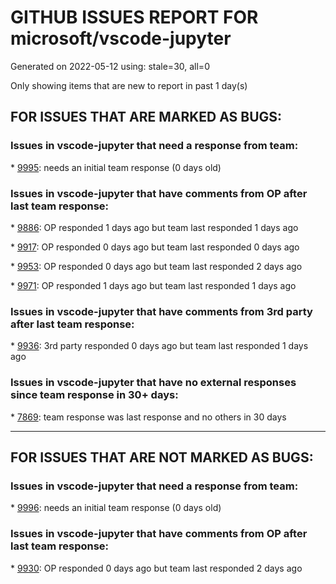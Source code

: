 
# GITHUB ISSUES REPORT FOR microsoft/vscode-jupyter


Generated on 2022-05-12 using: stale=30, all=0


Only showing items that are new to report in past 1 day(s)


## FOR ISSUES THAT ARE MARKED AS BUGS:


### Issues in vscode-jupyter that need a response from team:


\* [9995](https://github.com/microsoft/vscode-jupyter/issues/9995 "Magic installs cause imports to return `ModuleNotFoundError`"): needs an initial team response (0 days old)

### Issues in vscode-jupyter that have comments from OP after last team response:


\* [9886](https://github.com/microsoft/vscode-jupyter/issues/9886 "Jupyter notebook debugger fails using some conda kernels (but not others) "): OP responded 1 days ago but team last responded 1 days ago

\* [9917](https://github.com/microsoft/vscode-jupyter/issues/9917 "command not found when I try execute shell script in jupyter cell"): OP responded 0 days ago but team last responded 0 days ago

\* [9953](https://github.com/microsoft/vscode-jupyter/issues/9953 "Installing additional python packages in running container is no longer recognised by vscode jupyter"): OP responded 0 days ago but team last responded 2 days ago

\* [9971](https://github.com/microsoft/vscode-jupyter/issues/9971 "Add keybindings for next and previous cell are that are supported in notebooks &quot;insert&quot; mode"): OP responded 1 days ago but team last responded 1 days ago

### Issues in vscode-jupyter that have comments from 3rd party after last team response:


\* [9936](https://github.com/microsoft/vscode-jupyter/issues/9936 "Window Freezes when typing in Interactive Python Console"): 3rd party responded 0 days ago but team last responded 1 days ago

### Issues in vscode-jupyter that have no external responses since team response in 30+ days:


\* [7869](https://github.com/microsoft/vscode-jupyter/issues/7869 "Can't run cells on Codespaces"): team response was last response and no others in 30 days

---

## FOR ISSUES THAT ARE NOT MARKED AS BUGS:


### Issues in vscode-jupyter that need a response from team:


\* [9996](https://github.com/microsoft/vscode-jupyter/issues/9996 "Support Export in Web"): needs an initial team response (0 days old)

### Issues in vscode-jupyter that have comments from OP after last team response:


\* [9930](https://github.com/microsoft/vscode-jupyter/issues/9930 "[interactive-window] &quot;Create Interactive Window&quot; command does not open in the current work directory"): OP responded 0 days ago but team last responded 2 days ago
